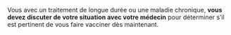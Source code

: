<div class="conseil">

Vous avec un traitement de longue durée ou une maladie chronique, **vous devez discuter de votre situation avec votre médecin** pour déterminer s’il est pertinent de vous faire vacciner dès maintenant.

</div>
